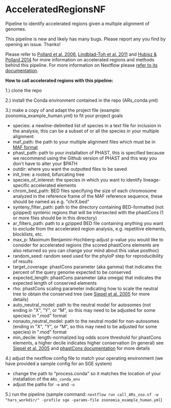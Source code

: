 # AcceleratedRegionsNF
Pipeline to identify accelerated regions given a multiple alignment of genomes.

This pipeline is new and likely has many bugs. Please report any you find by opening an issue. Thanks!

Please refer to [Pollard et al. 2006](https://www.nature.com/articles/nature05113), [Lindblad-Toh et al. 2011](https://www.nature.com/articles/nature10530) and [Hubisz & Pollard 2014](https://www.sciencedirect.com/science/article/pii/S0959437X14000781) for more information on accelerated regions and methods behind this pipeline. For more information on Nextflow please [refer to its documentation](https://www.nextflow.io/docs/latest/index.html).

**How to call accelerated regions with this pipeline:**

1.) clone the repo

2.) install the Conda environment contained in the repo (ARs_conda.yml)

3.) make a copy of and adapt the project file (example: zoonomia_example_human.yml) to fit your project goals
* species: a newline-delimited list of species in a text file for inclusion in the analysis, this can be a subset of or all the species in your multiple alignment
* maf_path: the path to your multiple alignment files which must be in [MAF format](https://genome.ucsc.edu/FAQ/FAQformat.html#format5)
* phast_path: path to your installation of PHAST, this is specified because we recommend using the Github version of PHAST and this way you don't have to alter your $PATH
* outdir: where you want the outputted files to be saved
* init_tree: a rooted, bifurcating tree
* species_of_interest: the species in which you want to identify lineage-specific accelerated elements
* chrom_bed_path: BED files specifying the size of each chromosome analyzed in the reference frame of the MAF reference sequence, these should be named as e.g. "chrX.bed"
* synteny_filter_path: path to the directory containing BED-formatted (not gzipped) syntenic regions that will be intersected with the phastCons (1 or more files should be in this directory)
* ar_filters_path: path to a gzipped BED file containing anything you want to exclude from the accelerated region analysis, e.g. repetitive elements, blocklists, etc.
* max_p: Maximum Benjamini-Hochberg-adjust p-value you would like to consider for accelerated regions (the scored phastCons elements are also returned so you can change your mind about this value posthoc)
* random_seed: random seed used for the phyloP step for reproducibility of results
* target_coverage: phastCons parameter (aka gamma) that indicates the percent of the query genome expected to be conserved
* expected_length: phastCons parameter (aka omega) that indicates the expected length of conserved elements
* rho: phastCons scaling parameter indicating how to scale the neutral tree to obtain the conserved tree (see [Siepel et al. 2005](https://pubmed.ncbi.nlm.nih.gov/16024819/) for more details)
* auto_neutral_model: path to the neutral model for autosomes (not ending in "X", "Y", or "M", so this may need to be adjusted for some species) in ".mod" format
* nonauto_neutral_model: path to the neutral model for non-autosomes (ending in "X", "Y", or "M", so this may need to be adjusted for some species) in ".mod" format
* min_decile: length-normalized log odds score threshold for phastCons elements, a higher decile indicates higher conservation (in general) see [Siepel et al. 2005](https://pubmed.ncbi.nlm.nih.gov/16024819/) and [phastCons documentation](http://compgen.cshl.edu/phast/help-pages/phastCons.txt) for more details

4.) adjust the nextflow config file to match your operating environment (we have provided a sample config for an SGE system)
* change the path to "process.conda" so it matches the location of your installation of the `ARs_conda_env`
* adjust the paths for `-e` and `-o`

5.) run the pipeline (sample command: `nextflow run call_ARs_zoo.nf -w "hars_workdir/" -profile sge -params-file zoonomia_example_human.yml`)
